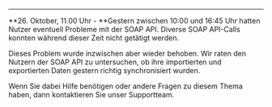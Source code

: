 ****

**26. Oktober, 11.00 Uhr - **Gestern zwischen 10:00 und 16:45 Uhr hatten
Nutzer eventuell Probleme mit der SOAP API. Diverse SOAP API-Calls
konnten während dieser Zeit nicht getätigt werden.

Dieses Problem wurde inzwischen aber wieder behoben. Wir raten den
Nutzern der SOAP API zu untersuchen, ob ihre importierten und
exportierten Daten gestern richtig synchronisiert wurden.

Wenn Sie dabei Hilfe benötigen oder andere Fragen zu diesem Thema haben,
dann kontaktieren Sie unser Supportteam.

